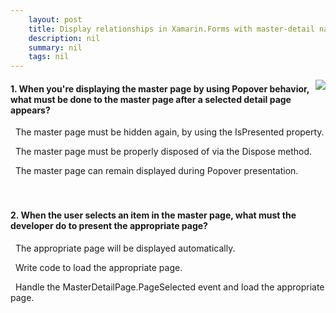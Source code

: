 ```yaml
---
    layout: post
    title: Display relationships in Xamarin.Forms with master-detail navigation - Switch between pages in a drawer menu
    description: nil
    summary: nil
    tags: nil
---
```



 <a target="_blank" href="https://docs.microsoft.com/en-us/learn/modules/display-relationships-in-xamarin-forms-with-master-detail-navigation/5-navigate-between-pages-in-a-drawer-menu/"><i class="fas fa-external-link-alt"></i> </a>
 <img align="right" src="https://docs.microsoft.com/en-us/learn/achievements/xamarin/display-relationships-in-xamarin-forms-with-master-detail-navigation-badge.svg">
####  1. When you're displaying the master page by using Popover behavior, what must be done to the master page after a selected detail page appears?


<i class='fas fa-check-square' style='color: Dodgerblue;'></i> &nbsp;&nbsp;The master page must be hidden again, by using the IsPresented property.

<i class='far fa-square'></i> &nbsp;&nbsp;The master page must be properly disposed of via the Dispose method.

<i class='far fa-square'></i> &nbsp;&nbsp;The master page can remain displayed during Popover presentation.
<br />
<br />
<br />

####  2. When the user selects an item in the master page, what must the developer do to present the appropriate page?


<i class='far fa-square'></i> &nbsp;&nbsp;The appropriate page will be displayed automatically.

<i class='fas fa-check-square' style='color: Dodgerblue;'></i> &nbsp;&nbsp;Write code to load the appropriate page.

<i class='far fa-square'></i> &nbsp;&nbsp;Handle the MasterDetailPage.PageSelected event and load the appropriate page.
<br />
<br />
<br />
